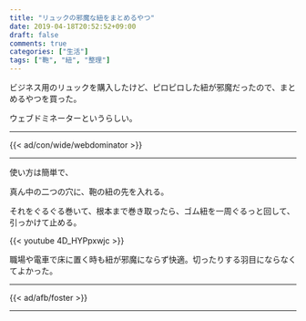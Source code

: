 ```yaml
---
title: "リュックの邪魔な紐をまとめるやつ"
date: 2019-04-18T20:52:52+09:00
draft: false
comments: true
categories: ["生活"]
tags: ["鞄", "紐", "整理"]
---
```


ビジネス用のリュックを購入したけど、ピロピロした紐が邪魔だったので、まとめるやつを買った。

ウェブドミネーターというらしい。

<!--more-->

---

{{< ad/con/wide/webdominator >}}

---

使い方は簡単で、

真ん中の二つの穴に、鞄の紐の先を入れる。

それをぐるぐる巻いて、根本まで巻き取ったら、ゴム紐を一周ぐるっと回して、引っかけて止める。

{{< youtube 4D_HYPpxwjc >}}

職場や電車で床に置く時も紐が邪魔にならず快適。切ったりする羽目にならなくてよかった。

---

{{< ad/afb/foster >}}

---